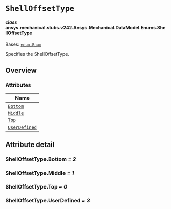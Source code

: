 # `ShellOffsetType`



#### *class* ansys.mechanical.stubs.v242.Ansys.Mechanical.DataModel.Enums.ShellOffsetType

Bases: [`enum.Enum`](https://docs.python.org/3/library/enum.html#enum.Enum)

Specifies the ShellOffsetType.

<!-- !! processed by numpydoc !! -->

<a id="overview"></a>

## Overview

### Attributes

| Name |
| ----------------------------------------------- |
| [`Bottom`](#ShellOffsetType.Bottom) |
| [`Middle`](#ShellOffsetType.Middle) |
| [`Top`](#ShellOffsetType.Top) |
| [`UserDefined`](#ShellOffsetType.UserDefined) |

<a id="attribute-detail"></a>

## Attribute detail

<a id="ShellOffsetType.Bottom"></a>

### ShellOffsetType.Bottom *= 2*

<a id="ShellOffsetType.Middle"></a>

### ShellOffsetType.Middle *= 1*

<a id="ShellOffsetType.Top"></a>

### ShellOffsetType.Top *= 0*

<a id="ShellOffsetType.UserDefined"></a>

### ShellOffsetType.UserDefined *= 3*


